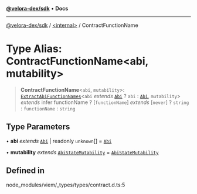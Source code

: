 [**@velora-dex/sdk**](../../README.md) • **Docs**

***

[@velora-dex/sdk](../../globals.md) / [\<internal\>](../README.md) / ContractFunctionName

# Type Alias: ContractFunctionName\<abi, mutability\>

> **ContractFunctionName**\<`abi`, `mutability`\>: [`ExtractAbiFunctionNames`](ExtractAbiFunctionNames.md)\<`abi` *extends* [`Abi`](Abi.md) ? `abi` : [`Abi`](Abi.md), `mutability`\> *extends* infer functionName ? [`functionName`] *extends* [`never`] ? `string` : `functionName` : `string`

## Type Parameters

• **abi** *extends* [`Abi`](Abi.md) \| readonly `unknown`[] = [`Abi`](Abi.md)

• **mutability** *extends* [`AbiStateMutability`](AbiStateMutability.md) = [`AbiStateMutability`](AbiStateMutability.md)

## Defined in

node\_modules/viem/\_types/types/contract.d.ts:5
